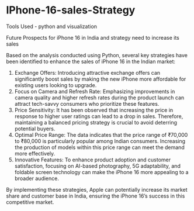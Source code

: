 # IPhone-16-sales-Strategy
Tools Used - python and visualization

Future Prospects for iPhone 16 in India and strategy need to increase its sales

Based on the analysis conducted using Python, several key strategies have been identified to enhance the sales of iPhone 16 in the Indian market:

1. Exchange Offers: Introducing attractive exchange offers can significantly boost sales by making the new iPhone more affordable for existing users looking to upgrade.
2. Focus on Camera and Refresh Rate: Emphasizing improvements in camera quality and higher refresh rates during the product launch can attract tech-savvy consumers who prioritize these features.
3. Price Sensitivity: It has been observed that increasing the price in response to higher user ratings can lead to a drop in sales. Therefore, maintaining a balanced pricing strategy is crucial to avoid deterring potential buyers.
4. Optimal Price Range: The data indicates that the price range of ₹70,000 to ₹80,000 is particularly popular among Indian consumers. Increasing the production of models within this price range can meet the demand more effectively.
5. Innovative Features: To enhance product adoption and customer satisfaction, focusing on AI-based photography, 5G adaptability, and foldable screen technology can make the iPhone 16 more appealing to a broader audience.

By implementing these strategies, Apple can potentially increase its market share and customer base in India, ensuring the iPhone 16’s success in this competitive market.
